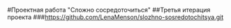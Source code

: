 #Проектная работа "Сложно сосредоточиться"
##Третья итерация проекта
###https://github.com/LenaMenson/slozhno-sosredotochitsya.git
